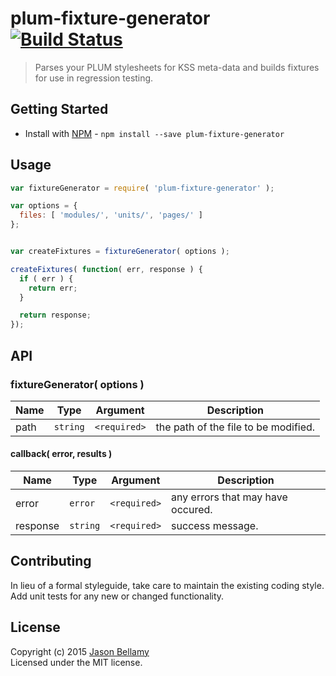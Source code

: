 # plum-fixture-generator [![Build Status](https://travis-ci.org/plum-css/plum-fixture-generator.png?branch=master)](https://travis-ci.org/plum-css/plum-fixture-generator)

> Parses your PLUM stylesheets for KSS meta-data and builds fixtures for use in regression testing.


## Getting Started

- Install with [NPM](https://www.npmjs.org/) - `npm install --save plum-fixture-generator`


## Usage

```javascript
var fixtureGenerator = require( 'plum-fixture-generator' );

var options = {
  files: [ 'modules/', 'units/', 'pages/' ]
};


var createFixtures = fixtureGenerator( options );

createFixtures( function( err, response ) {
  if ( err ) {
    return err;
  }

  return response;
});
```


## API

### fixtureGenerator( options )

Name   | Type     | Argument     | Description
-------|----------|--------------|------------
path   | `string` | `<required>` | the path of the file to be modified.

#### callback( error, results )

Name     | Type       | Argument     | Description
---------|------------|--------------|------------
error    | `error`    | `<required>` | any errors that may have occured.
response | `string`   | `<required>` | success message.


## Contributing
In lieu of a formal styleguide, take care to maintain the existing coding style. Add unit tests for any new or changed functionality.


## License
Copyright (c) 2015 [Jason Bellamy ](http://jasonbellamy.com)  
Licensed under the MIT license.
